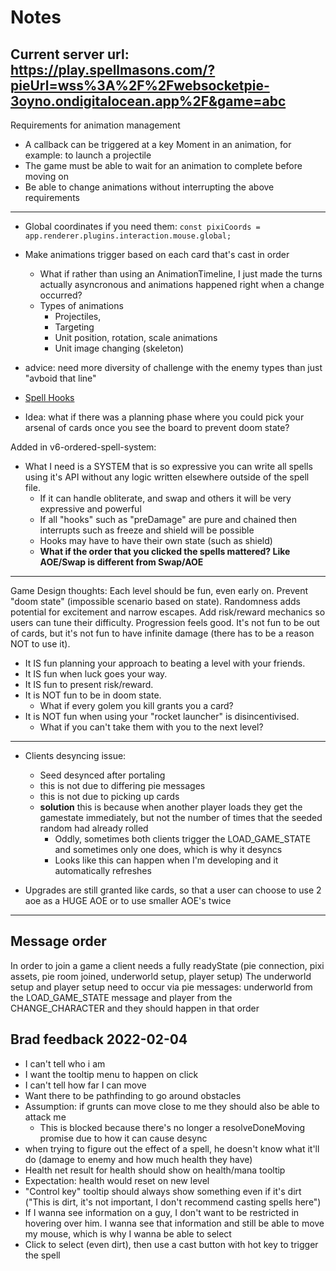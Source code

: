 # Notes
Current server url: https://play.spellmasons.com/?pieUrl=wss%3A%2F%2Fwebsocketpie-3oyno.ondigitalocean.app%2F&game=abc
---
Requirements for animation management
- A callback can be triggered at a key Moment in an animation, for example: to launch a projectile
- The game must be able to wait for an animation to complete before moving on
- Be able to change animations without interrupting the above requirements
---

- Global coordinates if you need them: `const pixiCoords = app.renderer.plugins.interaction.mouse.global;`

- Make animations trigger based on each card that's cast in order

  - What if rather than using an AnimationTimeline, I just made the turns actually asyncronous and animations happened right when a change occurred?
  - Types of animations
    - Projectiles,
    - Targeting
    - Unit position, rotation, scale animations
    - Unit image changing (skeleton)

- advice: need more diversity of challenge with the enemy types than just "avboid that line"
- [Spell Hooks](https://docs.google.com/spreadsheets/d/1PntBWT4twXoKRKBZBOg7zZtWNzoqtfu6SD-EMQYedt4/edit#gid=0)
- Idea: what if there was a planning phase where you could pick your arsenal of cards once you see the board to prevent doom state?

Added in v6-ordered-spell-system:

- What I need is a SYSTEM that is so expressive you can write all spells using it's API without any logic written elsewhere outside of the spell file.
  - If it can handle obliterate, and swap and others it will be very expressive and powerful
  - If all "hooks" such as "preDamage" are pure and chained then interrupts such as freeze and shield will be possible
  - Hooks may have to have their own state (such as shield)
  - **What if the order that you clicked the spells mattered? Like AOE/Swap is different from Swap/AOE**

---

Game Design thoughts:
Each level should be fun, even early on. Prevent "doom state" (impossible scenario based on state). Randomness adds potential for excitement and narrow escapes. Add risk/reward mechanics so users can tune their difficulty.
Progression feels good.
It's not fun to be out of cards, but it's not fun to have infinite damage (there has to be a reason NOT to use it).

- It IS fun planning your approach to beating a level with your friends.
- It IS fun when luck goes your way.
- It IS fun to present risk/reward.
- It is NOT fun to be in doom state.
  - What if every golem you kill grants you a card?
- It is NOT fun when using your "rocket launcher" is disincentivised.
  - What if you can't take them with you to the next level?

---

- Clients desyncing issue:

  - Seed desynced after portaling
  - this is not due to differing pie messages
  - this is not due to picking up cards
  - **solution** this is because when another player loads they get the gamestate immediately, but not the number of times that the seeded random had already rolled
    - Oddly, sometimes both clients trigger the LOAD_GAME_STATE and sometimes only one does, which is why it desyncs
    - Looks like this can happen when I'm developing and it automatically refreshes

- Upgrades are still granted like cards, so that a user can choose to use 2 aoe as a HUGE AOE or to use smaller AOE's twice

---
## Message order
In order to join a game a client needs a fully readyState (pie connection, pixi assets, pie room joined, underworld setup, player setup)
The underworld setup and player setup need to occur via pie messages: underworld from the LOAD_GAME_STATE message and player from the CHANGE_CHARACTER and they should happen in that order

## Brad feedback 2022-02-04
- I can't tell who i am
- I want the tooltip menu to happen on click
- I can't tell how far I can move
- Want there to be pathfinding to go around obstacles
- Assumption: if grunts can move close to me they should also be able to attack me
  - This is blocked because there's no longer a resolveDoneMoving promise due to how it can cause desync
- when trying to figure out the effect of a spell, he doesn't know what it'll do (damage to enemy and how much health they have)
- Health net result for health should show on health/mana tooltip
- Expectation: health would reset on new level
- "Control key" tooltip should always show something even if it's dirt ("This is dirt, it's not important, I don't recommend casting spells here")
- If I wanna see information on a guy, I don't want to be restricted in hovering over him.  I wanna see that information and still be able to move my mouse, which is why I wanna be able to select
- Click to select (even dirt), then use a cast button with hot key to trigger the spell